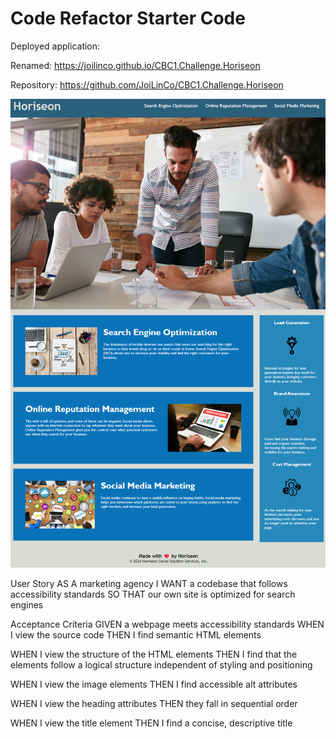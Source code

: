 # Code Refactor Starter Code

Deployed application: 

Renamed: https://joilinco.github.io/CBC1.Challenge.Horiseon

Repository: https://github.com/JoiLinCo/CBC1.Challenge.Horiseon

![Screenshot of refactored Horiseon page](image.png)

User Story
AS A marketing agency
I WANT a codebase that follows accessibility standards
SO THAT our own site is optimized for search engines

Acceptance Criteria
GIVEN a webpage meets accessibility standards
WHEN I view the source code
THEN I find semantic HTML elements

WHEN I view the structure of the HTML elements
THEN I find that the elements follow a logical structure independent of styling and positioning

WHEN I view the image elements
THEN I find accessible alt attributes

WHEN I view the heading attributes
THEN they fall in sequential order

WHEN I view the title element
THEN I find a concise, descriptive title
